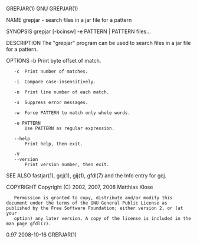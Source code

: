 GREPJAR(1)                                                                                           GNU                                                                                           GREPJAR(1)



NAME
       grepjar - search files in a jar file for a pattern

SYNOPSIS
       grepjar [-bcinsw] -e PATTERN | PATTERN files...

DESCRIPTION
       The "grepjar" program can be used to search files in a jar file for a pattern.

OPTIONS
       -b  Print byte offset of match.

       -c  Print number of matches.

       -i  Compare case-insensitively.

       -n  Print line number of each match.

       -s  Suppress error messages.

       -w  Force PATTERN to match only whole words.

       -e PATTERN
           Use PATTERN as regular expression.

       --help
           Print help, then exit.

       -V
       --version
           Print version number, then exit.

SEE ALSO
       fastjar(1), gcj(1), gij(1), gfdl(7) and the Info entry for gcj.

COPYRIGHT
       Copyright (C) 2002, 2007, 2008 Matthias Klose

       Permission is granted to copy, distribute and/or modify this document under the terms of the GNU General Public License as published by the Free Software Foundation; either version 2, or (at your
       option) any later version. A copy of the license is included in the man page gfdl(7).



0.97                                                                                              2008-10-16                                                                                       GREPJAR(1)
